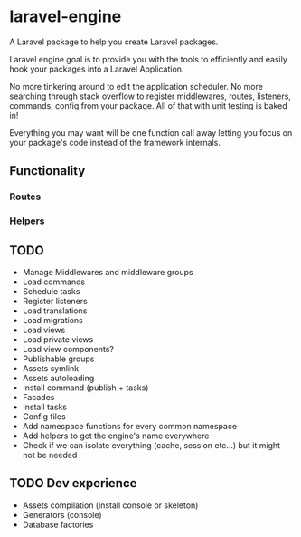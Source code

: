 # laravel-engine

A Laravel package to help you create Laravel packages.

Laravel engine goal is to provide you with the tools to efficiently and easily
hook your packages into a Laravel Application.

No more tinkering around to edit the application scheduler. No more searching
through stack overflow to register middlewares, routes, listeners, commands,
config from your package. All of that with unit testing is baked in!

Everything you may want will be one function call away letting you focus on your
package's code instead of the framework internals.

## Functionality

### Routes
### Helpers

## TODO

- Manage Middlewares and middleware groups
- Load commands
- Schedule tasks
- Register listeners
- Load translations
- Load migrations
- Load views
- Load private views
- Load view components?
- Publishable groups
- Assets symlink
- Assets autoloading
- Install command (publish + tasks)
- Facades
- Install tasks
- Config files
- Add namespace functions for every common namespace
- Add helpers to get the engine's name everywhere
- Check if we can isolate everything (cache, session etc...) but it might not be needed

## TODO Dev experience
- Assets compilation (install console or skeleton)
- Generators (console)
- Database factories
